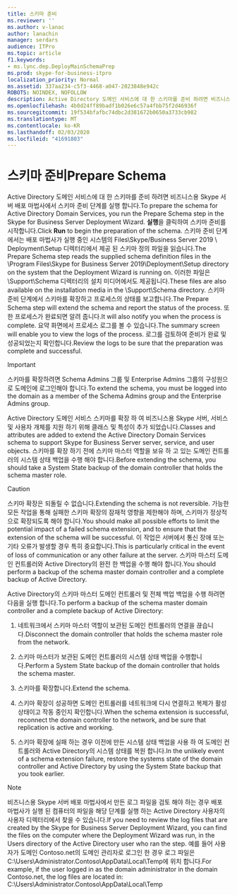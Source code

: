 ```yaml
---
title: 스키마 준비
ms.reviewer: ''
ms.author: v-lanac
author: lanachin
manager: serdars
audience: ITPro
ms.topic: article
f1.keywords:
- ms.lync.dep.DeployMainSchemaPrep
ms.prod: skype-for-business-itpro
localization_priority: Normal
ms.assetid: 337aa234-c5f3-4468-a047-2023848e942c
ROBOTS: NOINDEX, NOFOLLOW
description: Active Directory 도메인 서비스에 대 한 스키마를 준비 하려면 비즈니스용 Skype 서버 배포 마법사에서 스키마 준비 단계를 실행 합니다. 실행을 클릭하여 스키마 준비를 시작합니다.
ms.openlocfilehash: 4b0d24ff89badf1b026e6c57a4fbb75f2d46936f
ms.sourcegitcommit: 19f534bfafbc74dbc2d381672b0650a3733cb982
ms.translationtype: MT
ms.contentlocale: ko-KR
ms.lasthandoff: 02/03/2020
ms.locfileid: "41691803"
---
```

# <a name="prepare-schema"></a><span data-ttu-id="57f88-104">스키마 준비</span><span class="sxs-lookup"><span data-stu-id="57f88-104">Prepare Schema</span></span>
 
<span data-ttu-id="57f88-105">Active Directory 도메인 서비스에 대 한 스키마를 준비 하려면 비즈니스용 Skype 서버 배포 마법사에서 스키마 준비 단계를 실행 합니다.</span><span class="sxs-lookup"><span data-stu-id="57f88-105">To prepare the schema for Active Directory Domain Services, you run the Prepare Schema step in the Skype for Business Server Deployment Wizard.</span></span> <span data-ttu-id="57f88-106">**실행**을 클릭하여 스키마 준비를 시작합니다.</span><span class="sxs-lookup"><span data-stu-id="57f88-106">Click **Run** to begin the preparation of the schema.</span></span> <span data-ttu-id="57f88-107">스키마 준비 단계에서는 배포 마법사가 실행 중인 시스템의 Files\Skype/Business Server 2019 \ Deployment\Setup 디렉터리에서 제공 된 스키마 정의 파일을 읽습니다.</span><span class="sxs-lookup"><span data-stu-id="57f88-107">The Prepare Schema step reads the supplied schema definition files in the \Program Files\Skype for Business Server 2019\Deployment\Setup directory on the system that the Deployment Wizard is running on.</span></span> <span data-ttu-id="57f88-108">이러한 파일은 \Support\Schema 디렉터리의 설치 미디어에서도 제공됩니다.</span><span class="sxs-lookup"><span data-stu-id="57f88-108">These files are also available on the installation media in the \Support\Schema directory.</span></span> <span data-ttu-id="57f88-109">스키마 준비 단계에서 스키마를 확장하고 프로세스의 상태를 보고합니다.</span><span class="sxs-lookup"><span data-stu-id="57f88-109">The Prepare Schema step will extend the schema and report the status of the process.</span></span> <span data-ttu-id="57f88-110">또한 프로세스가 완료되면 알려 줍니다.</span><span class="sxs-lookup"><span data-stu-id="57f88-110">It will also notify you when the process is complete.</span></span> <span data-ttu-id="57f88-111">요약 화면에서 프로세스 로그를 볼 수 있습니다.</span><span class="sxs-lookup"><span data-stu-id="57f88-111">The summary screen will enable you to view the logs of the process.</span></span> <span data-ttu-id="57f88-112">로그를 검토하여 준비가 완료 및 성공되었는지 확인합니다.</span><span class="sxs-lookup"><span data-stu-id="57f88-112">Review the logs to be sure that the preparation was complete and successful.</span></span>
  
> [!IMPORTANT]
> <span data-ttu-id="57f88-113">스키마를 확장하려면 Schema Admins 그룹 및 Enterprise Admins 그룹의 구성원으로 도메인에 로그인해야 합니다.</span><span class="sxs-lookup"><span data-stu-id="57f88-113">To extend the schema, you must be logged into the domain as a member of the Schema Admins group and the Enterprise Admins group.</span></span> 
  
<span data-ttu-id="57f88-114">Active Directory 도메인 서비스 스키마를 확장 하 여 비즈니스용 Skype 서버, 서비스 및 사용자 개체를 지원 하기 위해 클래스 및 특성이 추가 되었습니다.</span><span class="sxs-lookup"><span data-stu-id="57f88-114">Classes and attributes are added to extend the Active Directory Domain Services schema to support Skype for Business Server server, service, and user objects.</span></span> <span data-ttu-id="57f88-115">스키마를 확장 하기 전에 스키마 마스터 역할을 보유 하 고 있는 도메인 컨트롤러의 시스템 상태 백업을 수행 해야 합니다.</span><span class="sxs-lookup"><span data-stu-id="57f88-115">Before extending the schema, you should take a System State backup of the domain controller that holds the schema master role.</span></span> 
  
> [!CAUTION]
> <span data-ttu-id="57f88-116">스키마 확장은 되돌릴 수 없습니다.</span><span class="sxs-lookup"><span data-stu-id="57f88-116">Extending the schema is not reversible.</span></span> <span data-ttu-id="57f88-117">가능한 모든 작업을 통해 실패한 스키마 확장의 잠재적 영향을 제한해야 하며, 스키마가 정상적으로 확장되도록 해야 합니다.</span><span class="sxs-lookup"><span data-stu-id="57f88-117">You should make all possible efforts to limit the potential impact of a failed schema extension, and to ensure that the extension of the schema will be successful.</span></span> <span data-ttu-id="57f88-118">이 작업은 서버에서 통신 장애 또는 기타 오류가 발생할 경우 특히 중요합니다.</span><span class="sxs-lookup"><span data-stu-id="57f88-118">This is particularly critical in the event of loss of communication or any other failure at the server.</span></span> <span data-ttu-id="57f88-119">스키마 마스터 도메인 컨트롤러와 Active Directory의 완전 한 백업을 수행 해야 합니다.</span><span class="sxs-lookup"><span data-stu-id="57f88-119">You should perform a backup of the schema master domain controller and a complete backup of Active Directory.</span></span> 
  
<span data-ttu-id="57f88-120">Active Directory의 스키마 마스터 도메인 컨트롤러 및 전체 백업 백업을 수행 하려면 다음을 실행 합니다.</span><span class="sxs-lookup"><span data-stu-id="57f88-120">To perform a backup of the schema master domain controller and a complete backup of Active Directory:</span></span>
  
1. <span data-ttu-id="57f88-121">네트워크에서 스키마 마스터 역할이 보관된 도메인 컨트롤러의 연결을 끊습니다.</span><span class="sxs-lookup"><span data-stu-id="57f88-121">Disconnect the domain controller that holds the schema master role from the network.</span></span>
    
2. <span data-ttu-id="57f88-122">스키마 마스터가 보관된 도메인 컨트롤러의 시스템 상태 백업을 수행합니다.</span><span class="sxs-lookup"><span data-stu-id="57f88-122">Perform a System State backup of the domain controller that holds the schema master.</span></span>
    
3. <span data-ttu-id="57f88-123">스키마를 확장합니다.</span><span class="sxs-lookup"><span data-stu-id="57f88-123">Extend the schema.</span></span>
    
4. <span data-ttu-id="57f88-124">스키마 확장이 성공하면 도메인 컨트롤러를 네트워크에 다시 연결하고 복제가 활성 상태이고 작동 중인지 확인합니다.</span><span class="sxs-lookup"><span data-stu-id="57f88-124">When the schema extension is successful, reconnect the domain controller to the network, and be sure that replication is active and working.</span></span>
    
5. <span data-ttu-id="57f88-125">스키마 확장에 실패 하는 경우 이전에 만든 시스템 상태 백업을 사용 하 여 도메인 컨트롤러와 Active Directory의 시스템 상태를 복원 합니다.</span><span class="sxs-lookup"><span data-stu-id="57f88-125">In the unlikely event of a schema extension failure, restore the systems state of the domain controller and Active Directory by using the System State backup that you took earlier.</span></span>
    
> [!NOTE]
> <span data-ttu-id="57f88-126">비즈니스용 Skype 서버 배포 마법사에서 만든 로그 파일을 검토 해야 하는 경우 배포 마법사가 실행 된 컴퓨터의 파일을 해당 단계를 실행 하는 Active Directory 사용자의 사용자 디렉터리에서 찾을 수 있습니다.</span><span class="sxs-lookup"><span data-stu-id="57f88-126">If you need to review the log files that are created by the Skype for Business Server Deployment Wizard, you can find the files on the computer where the Deployment Wizard was run, in the Users directory of the Active Directory user who ran the step.</span></span> <span data-ttu-id="57f88-127">예를 들어 사용자가 도메인 Contoso.net의 도메인 관리자로 로그인 한 경우 로그 파일은 C:\Users\Administrator.Contoso\AppData\Local\Temp에 위치 합니다.</span><span class="sxs-lookup"><span data-stu-id="57f88-127">For example, if the user logged in as the domain administrator in the domain Contoso.net, the log files are located in: C:\Users\Administrator.Contoso\AppData\Local\Temp</span></span> 
  

